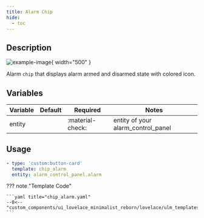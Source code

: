 ```yaml
---
title: Alarm Chip
hide:
  - toc
---
```

<!-- markdownlint-disable MD046 -->

## Description

![example-image](../../assets/img/ulm_chips/chip_alarm.png){ width="500" }

Alarm `chip` that displays alarm armed and disarmed state with colored icon.

## Variables

| Variable | Default | Required         | Notes             |
|----------|---------|------------------|-------------------|
| entity   |         | :material-check: | entity of your alarm_control_panel   |

## Usage

```yaml
- type: 'custom:button-card'
  template: chip_alarm
  entity: alarm_control_panel.alarm
```

??? note "Template Code"

    ```yaml title="chip_alarm.yaml"
    --8<-- "custom_components/ui_lovelace_minimalist_reborn/lovelace/ulm_templates/card_templates/chips/chip_alarm.yaml"
    ```
